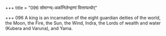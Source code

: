 +++
title = "096 सोमाग्न्य्-अर्कानिलेन्द्राणां वित्ताप्पत्योर्"

+++
096	A king is an incarnation of the eight guardian deities of the world, the Moon, the Fire, the Sun, the Wind, Indra, the Lords of wealth and water (Kubera and Varuna), and Yama.